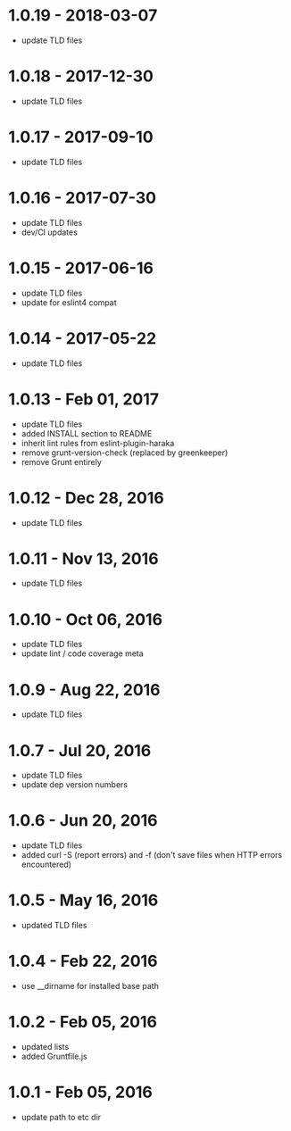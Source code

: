 
# 1.0.19 - 2018-03-07

* update TLD files

# 1.0.18 - 2017-12-30

* update TLD files

# 1.0.17 - 2017-09-10

* update TLD files

# 1.0.16 - 2017-07-30

* update TLD files
* dev/CI updates

# 1.0.15 - 2017-06-16

* update TLD files
* update for eslint4 compat

# 1.0.14 - 2017-05-22

* update TLD files

# 1.0.13 - Feb 01, 2017

* update TLD files
* added INSTALL section to README
* inherit lint rules from eslint-plugin-haraka
* remove grunt-version-check (replaced by greenkeeper)
* remove Grunt entirely

# 1.0.12 - Dec 28, 2016

* update TLD files

# 1.0.11 - Nov 13, 2016

* update TLD files

# 1.0.10 - Oct 06, 2016

* update TLD files
* update lint / code coverage meta

# 1.0.9 - Aug 22, 2016

* update TLD files

# 1.0.7 - Jul 20, 2016

* update TLD files
* update dep version numbers

# 1.0.6 - Jun 20, 2016

* update TLD files
* added curl -S (report errors) and -f (don't save files when HTTP errors
  encountered)

# 1.0.5 - May 16, 2016

* updated TLD files

# 1.0.4 - Feb 22, 2016

* use __dirname for installed base path

# 1.0.2 - Feb 05, 2016

* updated lists
* added Gruntfile.js

# 1.0.1 - Feb 05, 2016

* update path to etc dir

